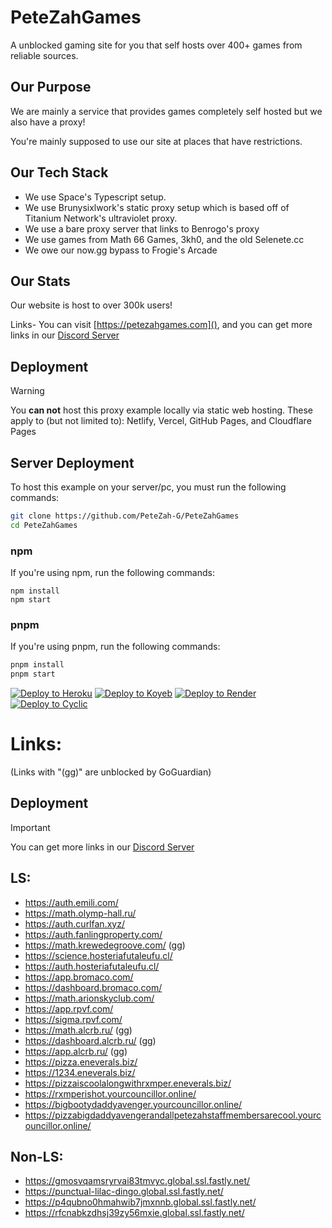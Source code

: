 # **PeteZahGames**
A unblocked gaming site for you that self hosts over 400+ games from reliable sources.

## Our Purpose
We are mainly a service that provides games completely self hosted but we also have a proxy!

You're mainly supposed to use our site at places that have restrictions.

## Our Tech Stack
- We use Space's Typescript setup.
- We use Brunysixlwork's static proxy setup which is based off of Titanium Network's ultraviolet proxy.
- We use a bare proxy server that links to Benrogo's proxy
- We use games from Math 66 Games, 3kh0, and the old Selenete.cc
- We owe our now.gg bypass to Frogie's Arcade

## Our Stats
Our website is host to over 300k users!

Links- You can visit [https://petezahgames.com](), and you can get more links in our [Discord Server](https://discord.gg/cYjHFDguxS)

## Deployment
> [!WARNING]
> You __**can not**__ host this proxy example locally via static web hosting.
> These apply to (but not limited to): Netlify, Vercel, GitHub Pages, and Cloudflare Pages

## Server Deployment
To host this example on your server/pc, you must run the following commands:

```bash
git clone https://github.com/PeteZah-G/PeteZahGames
cd PeteZahGames
```

### npm
If you're using npm, run the following commands:
```
npm install
npm start
```

### pnpm
If you're using pnpm, run the following commands:
```bash
pnpm install
pnpm start
```

[![Deploy to Heroku](https://binbashbanana.github.io/deploy-buttons/buttons/remade/heroku.svg)](https://heroku.com/deploy/?template=https://github.com/PeteZah-G/PeteZahGames)
[![Deploy to Koyeb](https://binbashbanana.github.io/deploy-buttons/buttons/remade/koyeb.svg)](https://app.koyeb.com/deploy?type=git&repository=github.com/PeteZah-G/PeteZahGames)
[![Deploy to Render](https://binbashbanana.github.io/deploy-buttons/buttons/remade/render.svg)](https://render.com/deploy?repo=https://github.com/PeteZah-G/PeteZahGames)
[![Deploy to Cyclic](https://binbashbanana.github.io/deploy-buttons/buttons/remade/cyclic.svg)](https://app.cyclic.sh/api/app/deploy/PeteZah-G/PeteZahGames)

# Links:

(Links with "(gg)" are unblocked by GoGuardian)

## Deployment
> [!IMPORTANT]
> You can get more links in our [Discord Server](https://discord.gg/cYjHFDguxS)

## LS: 

- https://auth.emili.com/
- https://math.olymp-hall.ru/
- https://auth.curlfan.xyz/
- https://auth.fanlingproperty.com/
- https://math.krewedegroove.com/ (gg)
- https://science.hosteriafutaleufu.cl/
- https://auth.hosteriafutaleufu.cl/
- https://app.bromaco.com/
- https://dashboard.bromaco.com/
- https://math.arionskyclub.com/
- https://app.rpvf.com/
- https://sigma.rpvf.com/
- https://math.alcrb.ru/ (gg)
- https://dashboard.alcrb.ru/ (gg)
- https://app.alcrb.ru/ (gg)
- https://pizza.eneverals.biz/
- https://1234.eneverals.biz/
- https://pizzaiscoolalongwithrxmper.eneverals.biz/
- https://rxmperishot.yourcouncillor.online/
- https://bigbootydaddyavenger.yourcouncillor.online/
- https://pizzabigdaddyavengerandallpetezahstaffmembersarecool.yourcouncillor.online/

## Non-LS: 

- https://gmosvqamsryrvai83tmvyc.global.ssl.fastly.net/
- https://punctual-lilac-dingo.global.ssl.fastly.net/
- https://p4qubno0hmahwib7jmxnnb.global.ssl.fastly.net/
- https://rfcnabkzdhsj39zy56mxie.global.ssl.fastly.net/
